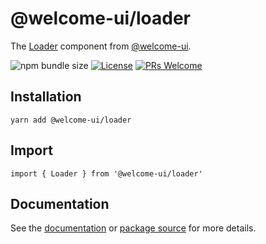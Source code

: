 # @welcome-ui/loader

The [Loader](https://welcome-ui.com/components/loader) component from [@welcome-ui](https://welcome-ui.com).

![npm bundle size](https://img.shields.io/bundlephobia/minzip/@welcome-ui/loader) [![License](https://img.shields.io/npm/l/welcome-ui.svg)](https://github.com/WTTJ/welcome-ui/blob/master/LICENSE) [![PRs Welcome](https://img.shields.io/loader/PRs-welcome-mediumspringgreen.svg)](ttps://github.com/WTTJ/welcome-ui/blob/master/CONTRIBUTING.mdx)

## Installation

    yarn add @welcome-ui/loader

## Import

    import { Loader } from '@welcome-ui/loader'

## Documentation

See the [documentation](https://welcome-ui.com/components/loader) or [package source](https://github.com/WTTJ/welcome-ui/tree/master/packages/Loader) for more details.
